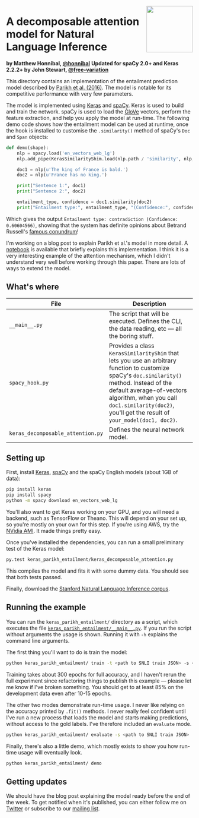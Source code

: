 <a href="https://explosion.ai"><img src="https://explosion.ai/assets/img/logo.svg" width="125" height="125" align="right" /></a>

# A decomposable attention model for Natural Language Inference
**by Matthew Honnibal, [@honnibal](https://github.com/honnibal)**
**Updated for spaCy 2.0+ and Keras 2.2.2+ by John Stewart, [@free-variation](https://github.com/free-variation)**

This directory contains an implementation of the entailment prediction model described
by [Parikh et al. (2016)](https://arxiv.org/pdf/1606.01933.pdf). The model is notable
for its competitive performance with very few parameters.

The model is implemented using [Keras](https://keras.io/) and [spaCy](https://spacy.io).
Keras is used to build and train the network. spaCy is used to load
the [GloVe](http://nlp.stanford.edu/projects/glove/) vectors, perform the
feature extraction, and help you apply the model at run-time. The following
demo code shows how the entailment model  can be used at runtime, once the
hook is installed to customise the `.similarity()` method of spaCy's `Doc`
and `Span` objects:

```python
def demo(shape):
	nlp = spacy.load('en_vectors_web_lg')
    nlp.add_pipe(KerasSimilarityShim.load(nlp.path / 'similarity', nlp, shape[0]))

    doc1 = nlp(u'The king of France is bald.')
    doc2 = nlp(u'France has no king.')

    print("Sentence 1:", doc1)
    print("Sentence 2:", doc2)

    entailment_type, confidence = doc1.similarity(doc2)
    print("Entailment type:", entailment_type, "(Confidence:", confidence, ")")
```

Which gives the output `Entailment type: contradiction (Confidence: 0.60604566)`, showing that
the system has definite opinions about Betrand Russell's [famous conundrum](https://users.drew.edu/jlenz/br-on-denoting.html)!

I'm working on a blog post to explain Parikh et al.'s model in more detail.
A [notebook](https://github.com/free-variation/spaCy/blob/master/examples/notebooks/Decompositional%20Attention.ipynb) is available that briefly explains this implementation.
I think it is a very interesting example of the attention mechanism, which
I didn't understand very well before working through this paper. There are
lots of ways to extend the model.

## What's where

| File | Description |
| --- | --- |
| `__main__.py` | The script that will be executed. Defines the CLI, the data reading, etc — all the boring stuff. |
| `spacy_hook.py` | Provides a class `KerasSimilarityShim` that lets you use an arbitrary function to customize spaCy's `doc.similarity()` method. Instead of the default average-of-vectors algorithm, when you call `doc1.similarity(doc2)`, you'll get the result of `your_model(doc1, doc2)`. |
| `keras_decomposable_attention.py` | Defines the neural network model. |

## Setting up

First, install [Keras](https://keras.io/), [spaCy](https://spacy.io) and the spaCy
English models (about 1GB of data):

```bash
pip install keras
pip install spacy
python -m spacy download en_vectors_web_lg
```

You'll also want to get Keras working on your GPU, and you will need a backend, such as TensorFlow or Theano.
This will depend on your set up, so you're mostly on your own for this step. If you're using AWS, try the
[NVidia AMI](https://aws.amazon.com/marketplace/pp/B00FYCDDTE). It made things pretty easy.

Once you've installed the dependencies, you can run a small preliminary test of
the Keras model:

```bash
py.test keras_parikh_entailment/keras_decomposable_attention.py
```

This compiles the model and fits it with some dummy data. You should see that
both tests passed.

Finally, download the [Stanford Natural Language Inference corpus](http://nlp.stanford.edu/projects/snli/).

## Running the example

You can run the `keras_parikh_entailment/` directory as a script, which executes the file
[`keras_parikh_entailment/__main__.py`](__main__.py).  If you run the script without arguments
the usage is shown.  Running it with `-h` explains the command line arguments.

The first thing you'll want to do is train the model:

```bash
python keras_parikh_entailment/ train -t <path to SNLI train JSON> -s <path to SNLI dev JSON>
```

Training takes about 300 epochs for full accuracy, and I haven't rerun the full
experiment since refactoring things to publish this example — please let me
know if I've broken something. You should get to at least 85% on the development data even after 10-15 epochs.

The other two modes demonstrate run-time usage. I never like relying on the accuracy printed
by `.fit()` methods. I never really feel confident until I've run a new process that loads
the model and starts making predictions, without access to the gold labels. I've therefore
included an `evaluate` mode. 

```bash
python keras_parikh_entailment/ evaluate -s <path to SNLI train JSON>
```

Finally, there's also a little demo, which mostly exists to show
you how run-time usage will eventually look.

```bash
python keras_parikh_entailment/ demo
```

## Getting updates

We should have the blog post explaining the model ready before the end of the week. To get
notified when it's published, you can either follow me on [Twitter](https://twitter.com/honnibal)
or subscribe to our [mailing list](http://eepurl.com/ckUpQ5).
